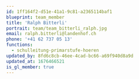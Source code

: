 ```yaml
---
id: 1ff164f2-d51e-41a1-9c81-a2365114baf1
blueprint: team_member
title: 'Ralph Bitterli'
portrait: team/team_bitterli_ralph.jpg
email: ralph.bitterli@landenhof.ch
phone: '+41 62 737 05 13'
functions:
  - schulleitung-primarstufe-hoeren
updated_by: 8fd6c8cb-46ee-4cad-bc66-a69f940d8a9d
updated_at: 1676466521
is_gl_member: true
---
```


